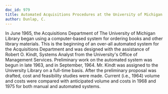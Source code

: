 ```yaml
---
doc_id: 979
title: Automated Acquisitions Procedures at the University of Michigan Library
author: Dunlap, C.
---
```


In June 1965, the Acquisitions Department of The University of
Michigan Library began using a computer-based system for ordering
books and other library materials.  This is the beginning of an over-all
automated system for the Acquisitions Department and was designed
with the assistance of Robert O. Kindt, Systems Analyst from the
University's Office of Management Services.  Preliminary work on the
automated system was begun in late 1963, and in September, 1964.  Mr.
Kindt was assigned to the University Library on a full-time basis.  After
the preliminary proposal was drafted, cost and feasibility studies were
made.  Current (i.e., 1964) volume and costs were compared with anticipated
volume and costs in 1968 and 1975 for both manual and automated systems.